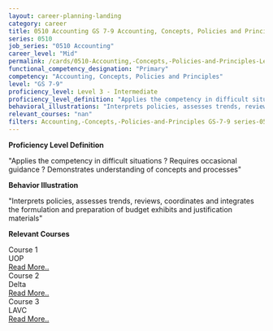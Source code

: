 ```yaml
---
layout: career-planning-landing
category: career
title: 0510 Accounting GS 7-9 Accounting, Concepts, Policies and Principles
series: 0510
job_series: "0510 Accounting"
career_level: "Mid"
permalink: /cards/0510-Accounting,-Concepts,-Policies-and-Principles-Level-3---Intermediate/
functional_competency_designation: "Primary"
competency: "Accounting, Concepts, Policies and Principles"
level: "GS 7-9"
proficiency_level: Level 3 - Intermediate
proficiency_level_definition: "Applies the competency in difficult situations ? Requires occasional guidance ? Demonstrates understanding of concepts and processes"
behavioral_illustrations: "Interprets policies, assesses trends, reviews, coordinates and integrates the formulation and preparation of budget exhibits and justification materials"
relevant_courses: "nan"
filters: Accounting,-Concepts,-Policies-and-Principles GS-7-9 series-0510
---
```


<p><b>Proficiency Level Definition</b></p>
<p>"Applies the competency in difficult situations ? Requires occasional guidance ? Demonstrates understanding of concepts and processes"</p>
<p><b>Behavior Illustration</b></p>
<p>"Interprets policies, assesses trends, reviews, coordinates and integrates the formulation and preparation of budget exhibits and justification materials"</p>
<p><b>Relevant Courses</b></p>
<div class="cfo-courses-outer"><div class="cfo-courses-inner">Course 1</div><div class="cfo-courses-inner">UOP</div><div class="cfo-courses-inner"><a href="/cards/0510-Accounting,-Concepts,-Policies-and-Principles-Level-3---Intermediate/">Read More..</a></div></div>
<div class="cfo-courses-outer"><div class="cfo-courses-inner">Course 2</div><div class="cfo-courses-inner">Delta</div><div class="cfo-courses-inner"><a href="/cards/0510-Accounting,-Concepts,-Policies-and-Principles-Level-3---Intermediate/">Read More..</a></div></div>
<div class="cfo-courses-outer"><div class="cfo-courses-inner">Course 3</div><div class="cfo-courses-inner">LAVC</div><div class="cfo-courses-inner"><a href="/cards/0510-Accounting,-Concepts,-Policies-and-Principles-Level-3---Intermediate/">Read More..</a></div></div>
